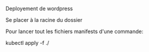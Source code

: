 Deployement de wordpress

Se placer à la racine du dossier

Pour lancer tout les fichiers manifests d'une commande:

kubectl apply -f ./
